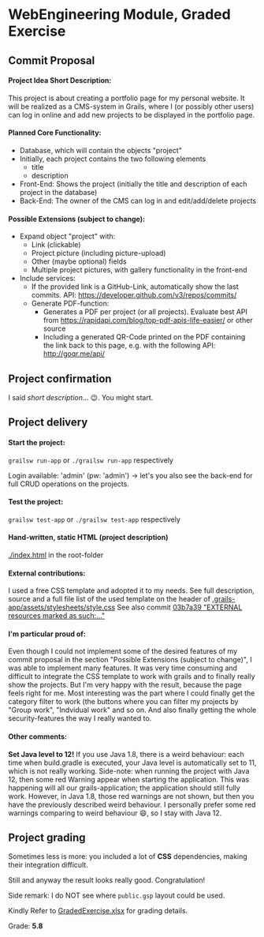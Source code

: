 # WebEngineering Module, Graded Exercise

## Commit Proposal

#### Project Idea Short Description: 

This project is about creating a portfolio page for my personal website. It will be realized as a CMS-system in Grails, where I (or possibly other users) can log in online and add new projects to be displayed in the portfolio page.

#### Planned Core Functionality:

- Database, which will contain the objects "project"
- Initially, each project contains the two following elements
  - title
  - description
- Front-End: Shows the project (initially the title and description of each project in the database)
- Back-End: The owner of the CMS can log in and edit/add/delete projects

#### Possible Extensions (subject to change):

- Expand object "project" with:
  - Link (clickable)
  - Project picture (including picture-upload)
  - Other (maybe optional) fields
  - Multiple project pictures, with gallery functionality in the front-end
- Include services:
  - If the provided link is a GitHub-Link, automatically show the last commits. API: https://developer.github.com/v3/repos/commits/
  - Generate PDF-function:
    - Generates a PDF per project (or all projects). Evaluate best API from https://rapidapi.com/blog/top-pdf-apis-life-easier/ or other source
    - Including a generated QR-Code printed on the PDF containing the link back to this page, e.g. with the following API: http://goqr.me/api/


## Project confirmation

I said _short description_... :wink:. You might start.

## Project delivery <to be filled by student>

#### Start the project: 
`grailsw run-app` or `./grailsw run-app` respectively

Login available: 'admin' (pw: 'admin') -> let's you also see the back-end for full CRUD operations on the projects.

#### Test the project:  
`grailsw test-app` or `./grailsw test-app` respectively

#### Hand-written, static HTML (project description)
[./index.html](./index.html) in the root-folder

#### External contributions:
I used a free CSS template and adopted it to my needs. See full description, source and a full file list of the used template on the
header of [.grails-app/assets/stylesheets/style.css](https://github.com/WebEngineering-FHNW/hs19-cr-webec-ge-AndiSwiss/blob/master/grails-app/assets/stylesheets/style.css)
See also commit [03b7a39 "EXTERNAL resources marked as such:..."](https://github.com/WebEngineering-FHNW/hs19-cr-webec-ge-AndiSwiss/commit/03b7a39805f1721970e458a655b4b539598830dc)

#### I'm particular proud of:
Even though I could not implement some of the desired features of my commit proposal in the section "Possible Extensions (subject to change)", I was able to 
implement many features. It was very time consuming and difficult to integrate the CSS template to work with grails and to finally really show the projects.
But I'm very happy with the result, because the page feels right for me.
Most interesting was the part where I could finally get the category filter to work (the buttons where you can filter my projects by "Group work", "Indvidual work" and so on.
And also finally getting the whole security-features the way I really wanted to.

#### Other comments:
**Set Java level to 12!** If you use Java 1.8, there is a weird behaviour: each time when build.gradle is executed, 
your Java level is automatically set to 11, which is not really working. Side-note: when running the project with Java 12, then
some red Warning appear when starting the application. This was happening will all our grails-application; the application should still fully work.
However, in Java 1.8, those red warnings are not shown, but then you have the previously described weird behaviour. I personally prefer some red
warnings comparing to weird behaviour :smile:, so I stay with Java 12.

## Project grading 

Sometimes less is more: you included a lot of **CSS** dependencies, making their integration difficult.

Still and anyway the result looks really good. Congratulation!

Side remark: I do NOT see where `public.gsp` layout could be used.

Kindly Refer to [GradedExercise.xlsx](GradedExercise.xlsx) for grading details.

Grade: **5.8**
